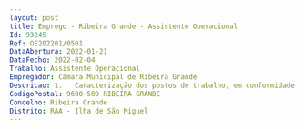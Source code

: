 ```yaml
--- 
layout: post
title: Emprego - Ribeira Grande - Assistente Operacional
Id: 93245
Ref: OE202201/0501
DataAbertura: 2022-01-21
DataFecho: 2022-02-04
Trabalho: Assistente Operacional
Empregador: Câmara Municipal de Ribeira Grande
Descricao: 1.	Caracterização dos postos de trabalho, em conformidade com o estabelecido no mapa de pessoal aprovado  4 (quatro) postos de trabalho na carreira e categoria de Assistente Operacional, para a Divisão de Divisão de Ambiente, Serviços Urbanos e Equipamentos Municipais.1.1	Descrição sumária das funções  conforme anexo do n.º 2 do artigo 88.º da Lei Geral do Trabalho em Funções Públicas (LTFP) e Regulamento de Constituição das Unidades Flexíveis no Âmbito da Estrutura Orgânica da Câmara Municipal da Ribeira Grande, publicado na 2ª série do Diário da República, n.º 136, de 15 de julho de 2015, na sua versão atual, mais concretamente  Execução de trabalhos de Pedreiro na área dos serviços de águas, tais como execução de nichos, ramais de águas, ampliação e reparação de redes de águas, entre outros  Execução de trabalhos de Pedreiro na área dos serviços de Saneamento, tais como execução de ramais domiciliários de águas residuais, ampliação e reparação de redes de águas Residuais Pluviais e Domésticas, entre outros  Manutenção das captações das nascentes em todo o Concelho  Colaboração em restantes áreas da Divisão onde sejam necessários trabalhos de Pedreiro.
CodigoPostal: 9600-509 RIBEIRA GRANDE
Concelho: Ribeira Grande
Distrito: RAA - Ilha de São Miguel
--- 
```

